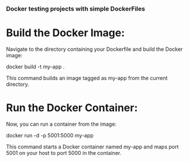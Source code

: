 ### Docker testing projects with simple DockerFiles

# Build the Docker Image:

Navigate to the directory containing your Dockerfile and build the Docker image:

docker build -t my-app .

This command builds an image tagged as my-app from the current directory.

# Run the Docker Container:

Now, you can run a container from the image:

docker run -d -p 5001:5000 my-app

This command starts a Docker container named my-app and maps port 5001 on your host to port 5000 in the container.

